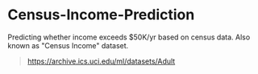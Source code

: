 # Census-Income-Prediction
Predicting whether income exceeds $50K/yr based on census data. Also known as "Census Income" dataset.

> https://archive.ics.uci.edu/ml/datasets/Adult
